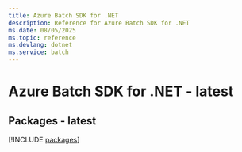 ```yaml
---
title: Azure Batch SDK for .NET
description: Reference for Azure Batch SDK for .NET
ms.date: 08/05/2025
ms.topic: reference
ms.devlang: dotnet
ms.service: batch
---
```

# Azure Batch SDK for .NET - latest
## Packages - latest
[!INCLUDE [packages](batch-index.md)]
